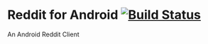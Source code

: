 Reddit for Android [![Build Status](https://travis-ci.org/matthewmichihara/reddit-android.png?branch=master)](https://travis-ci.org/matthewmichihara/reddit-android)
==================
An Android Reddit Client

